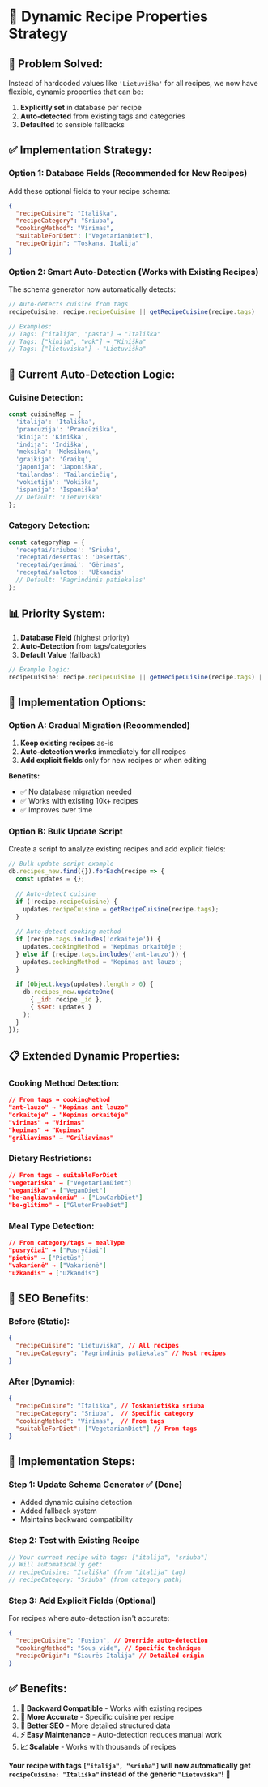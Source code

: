 # 🔄 Dynamic Recipe Properties Strategy

## 🎯 **Problem Solved:**
Instead of hardcoded values like `'Lietuviška'` for all recipes, we now have flexible, dynamic properties that can be:
1. **Explicitly set** in database per recipe
2. **Auto-detected** from existing tags and categories
3. **Defaulted** to sensible fallbacks

## ✅ **Implementation Strategy:**

### **Option 1: Database Fields (Recommended for New Recipes)**

Add these optional fields to your recipe schema:

```json
{
  "recipeCuisine": "Itališka",
  "recipeCategory": "Sriuba", 
  "cookingMethod": "Virimas",
  "suitableForDiet": ["VegetarianDiet"],
  "recipeOrigin": "Toskana, Italija"
}
```

### **Option 2: Smart Auto-Detection (Works with Existing Recipes)**

The schema generator now automatically detects:

```typescript
// Auto-detects cuisine from tags
recipeCuisine: recipe.recipeCuisine || getRecipeCuisine(recipe.tags)

// Examples:
// Tags: ["italija", "pasta"] → "Itališka"
// Tags: ["kinija", "wok"] → "Kiniška" 
// Tags: ["lietuviska"] → "Lietuviška"
```

## 🔧 **Current Auto-Detection Logic:**

### **Cuisine Detection:**
```typescript
const cuisineMap = {
  'italija': 'Itališka',
  'prancuzija': 'Prancūziška', 
  'kinija': 'Kiniška',
  'indija': 'Indiška',
  'meksika': 'Meksikonų',
  'graikija': 'Graikų',
  'japonija': 'Japoniška',
  'tailandas': 'Tailandiečių',
  'vokietija': 'Vokiška',
  'ispanija': 'Ispaniška'
  // Default: 'Lietuviška'
};
```

### **Category Detection:**
```typescript
const categoryMap = {
  'receptai/sriubos': 'Sriuba',
  'receptai/desertas': 'Desertas', 
  'receptai/gerimai': 'Gėrimas',
  'receptai/salotos': 'Užkandis'
  // Default: 'Pagrindinis patiekalas'
};
```

## 📊 **Priority System:**

1. **Database Field** (highest priority)
2. **Auto-Detection** from tags/categories  
3. **Default Value** (fallback)

```typescript
// Example logic:
recipeCuisine: recipe.recipeCuisine || getRecipeCuisine(recipe.tags) || 'Lietuviška'
```

## 🚀 **Implementation Options:**

### **Option A: Gradual Migration (Recommended)**

1. **Keep existing recipes** as-is
2. **Auto-detection works** immediately for all recipes
3. **Add explicit fields** only for new recipes or when editing

**Benefits:**
- ✅ No database migration needed
- ✅ Works with existing 10k+ recipes
- ✅ Improves over time

### **Option B: Bulk Update Script**

Create a script to analyze existing recipes and add explicit fields:

```javascript
// Bulk update script example
db.recipes_new.find({}).forEach(recipe => {
  const updates = {};
  
  // Auto-detect cuisine
  if (!recipe.recipeCuisine) {
    updates.recipeCuisine = getRecipeCuisine(recipe.tags);
  }
  
  // Auto-detect cooking method
  if (recipe.tags.includes('orkaiteje')) {
    updates.cookingMethod = 'Kepimas orkaitėje';
  } else if (recipe.tags.includes('ant-lauzo')) {
    updates.cookingMethod = 'Kepimas ant lauzo';
  }
  
  if (Object.keys(updates).length > 0) {
    db.recipes_new.updateOne(
      { _id: recipe._id },
      { $set: updates }
    );
  }
});
```

## 📋 **Extended Dynamic Properties:**

### **Cooking Method Detection:**
```json
// From tags → cookingMethod
"ant-lauzo" → "Kepimas ant lauzo"
"orkaiteje" → "Kepimas orkaitėje" 
"virimas" → "Virimas"
"kepimas" → "Kepimas"
"griliavimas" → "Griliavimas"
```

### **Dietary Restrictions:**
```json
// From tags → suitableForDiet
"vegetariska" → ["VegetarianDiet"]
"veganiška" → ["VeganDiet"] 
"be-angliavandeniu" → ["LowCarbDiet"]
"be-glitimo" → ["GlutenFreeDiet"]
```

### **Meal Type Detection:**
```json
// From category/tags → mealType
"pusryčiai" → ["Pusryčiai"]
"pietūs" → ["Pietūs"] 
"vakarienė" → ["Vakarienė"]
"užkandis" → ["Užkandis"]
```

## 🎯 **SEO Benefits:**

### **Before (Static):**
```json
{
  "recipeCuisine": "Lietuviška", // All recipes
  "recipeCategory": "Pagrindinis patiekalas" // Most recipes
}
```

### **After (Dynamic):**
```json
{
  "recipeCuisine": "Itališka", // Toskanietiška sriuba
  "recipeCategory": "Sriuba",  // Specific category
  "cookingMethod": "Virimas",  // From tags
  "suitableForDiet": ["VegetarianDiet"] // From tags
}
```

## 🔧 **Implementation Steps:**

### **Step 1: Update Schema Generator** ✅ (Done)
- Added dynamic cuisine detection
- Added fallback system
- Maintains backward compatibility

### **Step 2: Test with Existing Recipe**
```javascript
// Your current recipe with tags: ["italija", "sriuba"]
// Will automatically get:
// recipeCuisine: "Itališka" (from "italija" tag)
// recipeCategory: "Sriuba" (from category path)
```

### **Step 3: Add Explicit Fields (Optional)**
For recipes where auto-detection isn't accurate:
```json
{
  "recipeCuisine": "Fusion", // Override auto-detection
  "cookingMethod": "Sous vide", // Specific technique
  "recipeOrigin": "Šiaurės Italija" // Detailed origin
}
```

## ✅ **Benefits:**

1. **🔄 Backward Compatible** - Works with existing recipes
2. **🎯 More Accurate** - Specific cuisine per recipe
3. **🚀 Better SEO** - More detailed structured data
4. **⚡ Easy Maintenance** - Auto-detection reduces manual work
5. **📈 Scalable** - Works with thousands of recipes

**Your recipe with tags `["italija", "sriuba"]` will now automatically get `recipeCuisine: "Itališka"` instead of the generic `"Lietuviška"`!** 🎉
